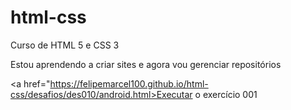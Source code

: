 # html-css
 Curso de HTML 5 e CSS 3

 
Estou aprendendo a criar sites e agora
 vou gerenciar repositórios

 <a href="https://felipemarcel100.github.io/html-css/desafios/des010/android.html>Executar o exercício 001</a>
